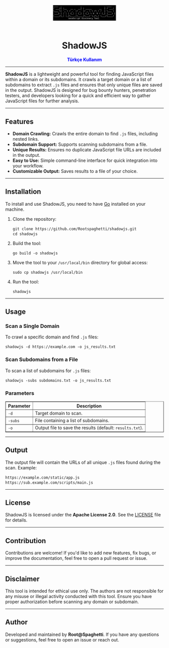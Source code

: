 <!DOCTYPE html>
<html lang="en">
<head>
  <meta charset="UTF-8">
  <meta name="viewport" content="width=device-width, initial-scale=1.0">
</head>
<body>
  <div style="text-align: center;">
    <img src="shadowjs.jpg" alt="ShadowJS Logo" style="max-width: 200px; margin-bottom: 20px;">
  </div>

  <h1 style="text-align: center;">ShadowJS</h1>
  
  <p style="text-align: center;">
    <a href="README-TR.md" style="text-decoration: none; color: blue; font-weight: bold;">Türkçe Kullanım</a>
  </p>

  <hr>

  <p>
    <strong>ShadowJS</strong> is a lightweight and powerful tool for finding JavaScript files within a domain or its subdomains. It crawls a target domain or a list of subdomains to extract <code>.js</code> files and ensures that only unique files are saved in the output. 
    ShadowJS is designed for bug bounty hunters, penetration testers, and developers looking for a quick and efficient way to gather JavaScript files for further analysis.
  </p>

  <hr>

  <h2>Features</h2>
  <ul>
    <li><strong>Domain Crawling:</strong> Crawls the entire domain to find <code>.js</code> files, including nested links.</li>
    <li><strong>Subdomain Support:</strong> Supports scanning subdomains from a file.</li>
    <li><strong>Unique Results:</strong> Ensures no duplicate JavaScript file URLs are included in the output.</li>
    <li><strong>Easy to Use:</strong> Simple command-line interface for quick integration into your workflow.</li>
    <li><strong>Customizable Output:</strong> Saves results to a file of your choice.</li>
  </ul>

  <hr>

  <h2>Installation</h2>
  <p>To install and use ShadowJS, you need to have <a href="https://go.dev/" target="_blank">Go</a> installed on your machine.</p>
  <ol>
    <li>
      Clone the repository:
      <pre><code>git clone https://github.com/Rootspaghetti/shadowjs.git
cd shadowjs</code></pre>
    </li>
    <li>
      Build the tool:
      <pre><code>go build -o shadowjs</code></pre>
    </li>
    <li>
      Move the tool to your <code>/usr/local/bin</code> directory for global access:
      <pre><code>sudo cp shadowjs /usr/local/bin</code></pre>
    </li>
    <li>
      Run the tool:
      <pre><code>shadowjs</code></pre>
    </li>
  </ol>

  <hr>

  <h2>Usage</h2>
  <h3>Scan a Single Domain</h3>
  <p>To crawl a specific domain and find <code>.js</code> files:</p>
  <pre><code>shadowjs -d https://example.com -o js_results.txt</code></pre>

  <h3>Scan Subdomains from a File</h3>
  <p>To scan a list of subdomains for <code>.js</code> files:</p>
  <pre><code>shadowjs -subs subdomains.txt -o js_results.txt</code></pre>

  <h3>Parameters</h3>
  <table border="1">
    <thead>
      <tr>
        <th>Parameter</th>
        <th>Description</th>
      </tr>
    </thead>
    <tbody>
      <tr>
        <td><code>-d</code></td>
        <td>Target domain to scan.</td>
      </tr>
      <tr>
        <td><code>-subs</code></td>
        <td>File containing a list of subdomains.</td>
      </tr>
      <tr>
        <td><code>-o</code></td>
        <td>Output file to save the results (default: <code>results.txt</code>).</td>
      </tr>
    </tbody>
  </table>

  <hr>

  <h2>Output</h2>
  <p>The output file will contain the URLs of all unique <code>.js</code> files found during the scan. Example:</p>
  <pre><code>https://example.com/static/app.js
https://sub.example.com/scripts/main.js</code></pre>

  <hr>

  <h2>License</h2>
  <p>
    ShadowJS is licensed under the <strong>Apache License 2.0</strong>. See the <a href="LICENSE">LICENSE</a> file for details.
  </p>

  <hr>

  <h2>Contribution</h2>
  <p>Contributions are welcome! If you'd like to add new features, fix bugs, or improve the documentation, feel free to open a pull request or issue.</p>

  <hr>

  <h2>Disclaimer</h2>
  <p>
    This tool is intended for ethical use only. The authors are not responsible for any misuse or illegal activity conducted with this tool. Ensure you have proper authorization before scanning any domain or subdomain.
  </p>

  <hr>

  <h2>Author</h2>
  <p>
    Developed and maintained by <strong>Root@Spaghetti</strong>. If you have any questions or suggestions, feel free to open an issue or reach out.
  </p>
</body>
</html>
